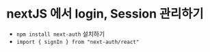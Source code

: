 # nextJS 에서 login, Session 관리하기

- `npm install next-auth` 설치하기
- `import { signIn } from "next-auth/react"`
